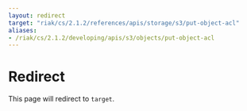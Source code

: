 ```yaml
---
layout: redirect
target: "riak/cs/2.1.2/references/apis/storage/s3/put-object-acl"
aliases:
- /riak/cs/2.1.2/developing/apis/s3/objects/put-object-acl
---
```


# Redirect

This page will redirect to `target`.

